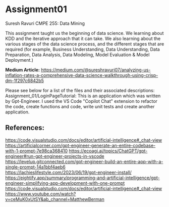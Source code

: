 # Assignment01
Suresh Ravuri
CMPE 255: Data Mining

This assignment taught us the beginning of data science. We learning about KDD and the iterative approach that it can take. We also learning about the various stages of the data science process,
and the different stages that are required (for example, Business Understanding, Data Understanding, Data Preparation, Data Analysis, Data Modeling, Model Evaluation & Model Deployment.)

**Medium Article:** https://medium.com/@sureshravuri07/analyzing-us-inflation-rates-a-comprehensive-data-science-walkthrough-using-crisp-dm-1f297c6842b5



Please see below for a list of the files and their associated descriptions:
Assignment_01/LoginPageTutorial: This is an application which was written by Gpt-Engineer. I used the VS Code "Copilot Chat" extension to refactor the code, create functions and code, write unit tests and create another application. 






 **References:**
 ---------------------------------------------------------------------------------------------------------------------------------------------------------------------------------------------------------------------------
https://code.visualstudio.com/docs/editor/artificial-intelligence#_chat-view
https://artificialcorner.com/gpt-engineer-generate-an-entire-codebase-with-1-prompt-7e98ca368410
https://ecoagi.ai/topics/ChatGPT/gpt-engineer#run-gpt-engineer-projects-in-vscode   
https://levelup.gitconnected.com/gpt-engineer-build-an-entire-app-with-a-single-prompt-14a1bbf4aeb6   
https://lachieslifestyle.com/2023/06/19/gpt-engineer-install/
https://eightify.app/summary/programming-and-artificial-intelligence/gpt-engineer-simplifying-app-development-with-one-prompt
https://code.visualstudio.com/docs/editor/artificial-intelligence#_chat-view
https://www.youtube.com/watch?v=ceMuK0xUtSY&ab_channel=MatthewBerman
